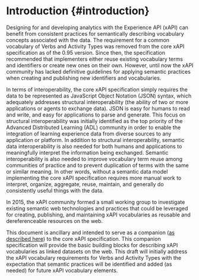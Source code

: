 # Introduction {#introduction}

Designing for and developing analytics with the Experience API (xAPI) can benefit from consistent practices for semantically describing vocabulary concepts associated with the data. The requirement for a common vocabulary of Verbs and Activity Types was removed from the core xAPI specification as of the 0.95 version. Since then, the specification recommended that implementers either reuse existing vocabulary terms and identifiers or create new ones on their own. However, until now the xAPI community has lacked definitive guidelines for applying semantic practices when creating and publishing new identifiers and vocabularies.

In terms of interoperability, the core xAPI specification simply requires the data to be represented as JavaScript Object Notation (JSON) syntax, which adequately addresses structural interoperability (the ability of two or more applications or agents to exchange data). JSON is easy for humans to read and write, and easy for applications to parse and generate. This focus on structural interoperability was initially identified as the top priority of the Advanced Distributed Learning (ADL) community in order to enable the integration of learning experience data from diverse sources to any application or platform. In addition to structural interoperability, semantic data interoperability is also needed for both humans and applications to meaningfully interpret the information being exchanged. Semantic interoperability is also needed to improve vocabulary term reuse among communities of practice and to prevent duplication of terms with the same or similar meaning. In other words, without a semantic data model implementing the core xAPI specification requires more manual work to interpret, organize, aggregate, reuse, maintain, and generally do consistently useful things with the data.

In 2015, the xAPI community formed a small working group to investigate existing semantic web technologies and practices that could be leveraged for creating, publishing, and maintaining xAPI vocabularies as reusable and dereferenceable resources on the web.

This document is ancillary and intended to serve as a companion ([as described here](https://github.com/adlnet/xAPI-Spec/blob/master/xAPI.md#verb)) to the core xAPI specification. This companion specification will provide the basic building blocks for describing xAPI vocabularies as linked datasets on the web. This draft will initially address the xAPI vocabulary requirements for Verbs and Activity Types with the expectation that semantic practices will be identified and added (as needed) for future xAPI vocabulary elements.
